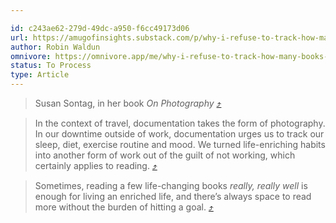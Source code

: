 ```yaml
---

id: c243ae62-279d-49dc-a950-f6cc49173d06
url: https://amugofinsights.substack.com/p/why-i-refuse-to-track-how-many-books
author: Robin Waldun
omnivore: https://omnivore.app/me/why-i-refuse-to-track-how-many-books-i-ve-read-18a8fc4514e
status: To Process
type: Article
---
```



> Susan Sontag, in her book _On Photography_ [⤴️](https://omnivore.app/me/why-i-refuse-to-track-how-many-books-i-ve-read-18a8fc4514e#0164b65d-9456-4f6b-ba60-2b3b4a6aadcc) 

> In the context of travel, documentation takes the form of photography. In our downtime outside of work, documentation urges us to track our sleep, diet, exercise routine and mood. We turned life-enriching habits into another form of work out of the guilt of not working, which certainly applies to reading. [⤴️](https://omnivore.app/me/why-i-refuse-to-track-how-many-books-i-ve-read-18a8fc4514e#1a0bbdf8-15b0-4962-b279-c5d992763277) 

> Sometimes, reading a few life-changing books _really, really well_ is enough for living an enriched life, and there’s always space to read more without the burden of hitting a goal. [⤴️](https://omnivore.app/me/why-i-refuse-to-track-how-many-books-i-ve-read-18a8fc4514e#cac4a59b-db50-469c-9b3a-0d4e0e97c084) 

